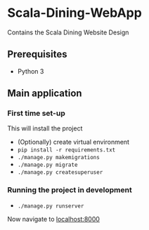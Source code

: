 # Scala-Dining-WebApp
Contains the Scala Dining Website Design

## Prerequisites

- Python 3

## Main application

### First time set-up

This will install the project

- (Optionally) create virtual environment
- `pip install -r requirements.txt`
- `./manage.py makemigrations`
- `./manage.py migrate`
- `./manage.py createsuperuser`

### Running the project in development

- `./manage.py runserver`

Now navigate to [localhost:8000](http://localhost:8000)
